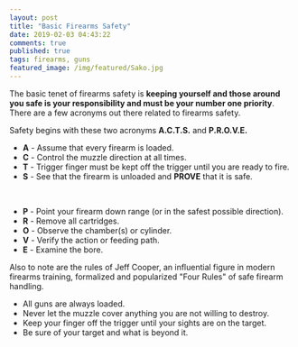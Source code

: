 ```yaml
---
layout: post
title: "Basic Firearms Safety"
date: 2019-02-03 04:43:22
comments: true
published: true
tags: firearms, guns
featured_image: /img/featured/Sako.jpg
---
```


The basic tenet of firearms safety is **keeping yourself and those around you safe is your responsibility and must be your number one priority**. There are a few acronyms out there related to firearms safety.

Safety begins with these two acronyms **A.C.T.S.** and **P.R.O.V.E.**

* **A** - Assume that every firearm is loaded.
* **C** - Control the muzzle direction at all times.
* **T** - Trigger finger must be kept off the trigger until you are ready to fire.
* **S** - See that the firearm is unloaded and **PROVE** that it is safe.

<br>

* **P** - Point your firearm down range (or in the safest possible direction).
* **R** - Remove all cartridges.
* **O** - Observe the chamber(s) or cylinder.
* **V** - Verify the action or feeding path.
* **E** - Examine the bore.

Also to note are the rules of Jeff Cooper, an influential figure in modern firearms training, formalized and popularized "Four Rules" of safe firearm handling. 

* All guns are always loaded.
* Never let the muzzle cover anything you are not willing to destroy.
* Keep your finger off the trigger until your sights are on the target.
* Be sure of your target and what is beyond it.

<br><br>

